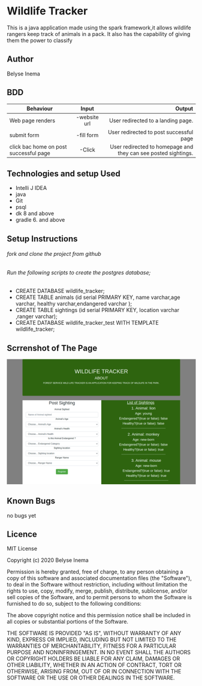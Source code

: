 # Wildlife Tracker
This is a java application made using the spark framework,it allows wildlife rangers keep track of animals in a pack. 
It also has the capability of giving them the power to classify

## Author
Belyse Inema

## BDD

|Behaviour 	           |    Input 	                 |      Output          |
|----------------------------------------------|:-----------------------------------:|-----------------------------:|       
|Web page renders     | -website url|  User redirected to a landing page.
|submit form    | -fill form|  User redirected to post successful page
|click bac home on post successful page    | -Click|  User redirected to homepage and they can see posted sightings.

## Technologies and setup Used
* Intelli J IDEA
* java
* Git
* psql
* dk 8 and above
* gradle 6. and above

## Setup Instructions

 ###### fork and clone the project from github
###### Run the following scripts to create the postgres database;
 - CREATE DATABASE wildlife_tracker;
 - CREATE TABLE animals (id  serial PRIMARY KEY, name varchar,age varchar, healthy varchar,endangered varchar );
 - CREATE TABLE sightings (id serial PRIMARY KEY, location varchar ,ranger varchar);
 - CREATE DATABASE wildlife_tracker_test WITH TEMPLATE wildlife_tracker;

## Scrrenshot of The Page
![WildLIfe Tracker](/wildlife.png)

## Known Bugs
no bugs yet

## Licence
MIT License

Copyright (c) 2020 Belyse Inema

Permission is hereby granted, free of charge, to any person obtaining a copy of this software and associated documentation files (the "Software"), to deal in the Software without restriction, including without limitation the rights to use, copy, modify, merge, publish, distribute, sublicense, and/or sell copies of the Software, and to permit persons to whom the Software is furnished to do so, subject to the following conditions:

The above copyright notice and this permission notice shall be included in all copies or substantial portions of the Software.

THE SOFTWARE IS PROVIDED "AS IS", WITHOUT WARRANTY OF ANY KIND, EXPRESS OR IMPLIED, INCLUDING BUT NOT LIMITED TO THE WARRANTIES OF MERCHANTABILITY, FITNESS FOR A PARTICULAR PURPOSE AND NONINFRINGEMENT. IN NO EVENT SHALL THE AUTHORS OR COPYRIGHT HOLDERS BE LIABLE FOR ANY CLAIM, DAMAGES OR OTHER LIABILITY, WHETHER IN AN ACTION OF CONTRACT, TORT OR OTHERWISE, ARISING FROM, OUT OF OR IN CONNECTION WITH THE SOFTWARE OR THE USE OR OTHER DEALINGS IN THE SOFTWARE.
